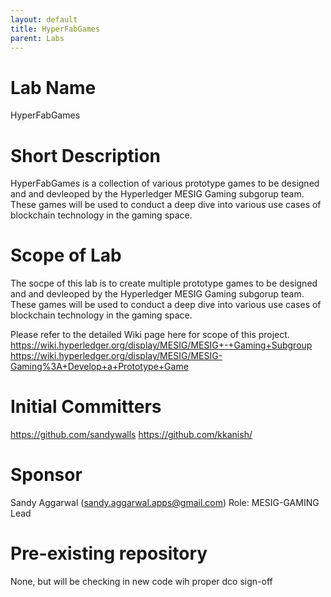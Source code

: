 ```yaml
---
layout: default
title: HyperFabGames
parent: Labs
---
```

# Lab Name
HyperFabGames

# Short Description
HyperFabGames is a collection of various prototype games to be designed and and devleoped by the Hyperledger MESIG Gaming subgorup team. These games will be used to conduct a deep dive into various use cases of blockchain technology in the gaming space. 

# Scope of Lab
The socpe of this lab is to create multiple prototype games to be designed and and devleoped by the Hyperledger MESIG Gaming subgorup team. 
These games will be used to conduct a deep dive into various use cases of blockchain technology in the gaming space. 

Please refer to the detailed Wiki page here for scope of this project. 
https://wiki.hyperledger.org/display/MESIG/MESIG+-+Gaming+Subgroup
https://wiki.hyperledger.org/display/MESIG/MESIG-Gaming%3A+Develop+a+Prototype+Game

# Initial Committers
https://github.com/sandywalls
https://github.com/kkanish/

# Sponsor
Sandy Aggarwal (sandy.aggarwal.apps@gmail.com)
Role: MESIG-GAMING Lead  

# Pre-existing repository
None, but will be checking in new code wih proper dco sign-off
